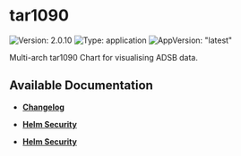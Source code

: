 # tar1090

![Version: 2.0.10](https://img.shields.io/badge/Version-2.0.10-informational?style=flat-square) ![Type: application](https://img.shields.io/badge/Type-application-informational?style=flat-square) ![AppVersion: "latest"](https://img.shields.io/badge/AppVersion-"latest"-informational?style=flat-square)

Multi-arch tar1090 Chart for visualising ADSB data.

## Available Documentation

- [**Changelog**](CHANGELOG)

- [**Helm Security**](container-security)

- [**Helm Security**](helm-security)

